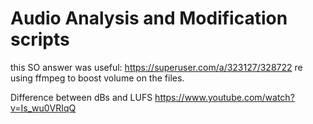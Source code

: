 # Audio Analysis and Modification scripts

this SO answer was useful: https://superuser.com/a/323127/328722 re using ffmpeg to boost volume on the files.

Difference between dBs and LUFS https://www.youtube.com/watch?v=Is_wu0VRIqQ

